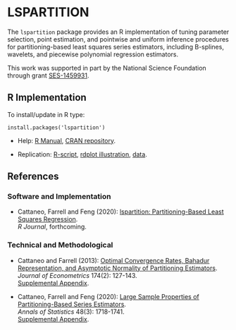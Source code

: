 # LSPARTITION

The `lspartition` package provides an R implementation of tuning parameter selection, point estimation, and pointwise and uniform inference procedures for partitioning-based least squares series estimators, including B-splines, wavelets, and piecewise polynomial regression estimators.

This work was supported in part by the National Science Foundation through grant [SES-1459931](https://www.nsf.gov/awardsearch/showAward?AWD_ID=1459931).

## R Implementation
To install/update in R type:
```
install.packages('lspartition')
```
- Help: [R Manual](https://cran.r-project.org/web/packages/lspartition/lspartition.pdf), [CRAN repository](https://cran.r-project.org/package=lspartition).

- Replication: [R-script](R/lspartition_illustration.r), [rdplot illustration](R/rdplot_illustration.R), [data](R/bikeSharing.csv).

## References

### Software and Implementation

- Cattaneo, Farrell and Feng (2020): [lspartition: Partitioning-Based Least Squares Regression](https://nppackages.github.io/references/Cattaneo-Farrell-Feng_2019_lspartition.pdf).<br>
_R Journal_, forthcoming.

### Technical and Methodological

- Cattaneo and Farrell (2013): [Optimal Convergence Rates, Bahadur Representation, and Asymptotic Normality of Partitioning Estimators](https://nppackages.github.io/references/Cattaneo-Farrell_2013_JoE.pdf).<br>
_Journal of Econometrics_ 174(2): 127-143.<br>
[Supplemental Appendix](https://nppackages.github.io/references/Cattaneo-Farrell_2013_JoE--Supplemental.pdf).

- Cattaneo, Farrell and Feng (2020): [Large Sample Properties of Partitioning-Based Series Estimators](https://nppackages.github.io/references/Cattaneo-Farrell-Feng_2020_AoS.pdf).<br>
_Annals of Statistics_ 48(3): 1718-1741.<br>
[Supplemental Appendix](https://nppackages.github.io/references/Cattaneo-Farrell-Feng_2020_AoS--Supplemental.pdf).

<br><br>
